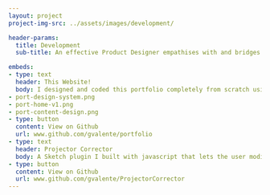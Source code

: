 ```yaml
---
layout: project
project-img-src: ../assets/images/development/

header-params:
  title: Development
  sub-title: An effective Product Designer empathises with and bridges the gap between functional groups during the product development cycle. Understanding how software is effectively built shapes how a designer should design. These development projects were personal explorations to gain a better technical understanding of product development. They enable a proficiency to collaborate and implement designs while protecting the core values of the design.

embeds:
- type: text
  header: This Website!
  body: I designed and coded this portfolio completely from scratch using an empty Jekyll template. A font scale of 1.33 and strong three color palette was created and I was off to development. The portfolio went through a few versions before being releasing as half way through I completely changed the structure of the portfolio from a verbose case-study approach to more of a gallery of my work. This site was first released in January 2018.
- port-design-system.png
- port-home-v1.png
- port-content-design.png
- type: button
  content: View on Github
  url: www.github.com/gvalente/portfolio
- type: text
  header: Projector Corrector
  body: A Sketch plugin I built with javascript that lets the user modify the contrast and darken their sketch designs on the fly for better readability on washed out projectors.
- type: button
  content: View on Github
  url: www.github.com/gvalente/ProjectorCorrector
---
```

